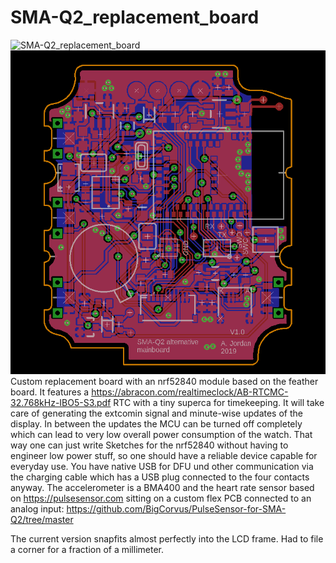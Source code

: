 # SMA-Q2_replacement_board
![SMA-Q2_replacement_board](https://github.com/BigCorvus/SMA-Q2_replacement_board/blob/master/20191017_114838.jpg)
![SMA-Q2_replacement_board](https://github.com/BigCorvus/SMA-Q2_replacement_board/blob/master/SMA_Q2_nrf52840.png)
Custom replacement board with an nrf52840 module based on the feather board. It features a https://abracon.com/realtimeclock/AB-RTCMC-32.768kHz-IBO5-S3.pdf RTC with a tiny superca for timekeeping. It will take care of generating the extcomin signal and minute-wise updates of the display. In between the updates the MCU can be turned off completely which can lead to very low  overall power consumption of the watch. That way one can just write Sketches for the nrf52840 without having to engineer low power stuff, so one should have a reliable device capable for everyday use. You have native USB for DFU und other communication via the charging cable which has a USB plug connected to the  four contacts anyway. The accelerometer is a BMA400 and the heart rate sensor based on https://pulsesensor.com sitting on a custom flex PCB connected to an analog input: https://github.com/BigCorvus/PulseSensor-for-SMA-Q2/tree/master

The current version snapfits almost perfectly into the LCD frame. Had to file a corner for a fraction of a millimeter.
